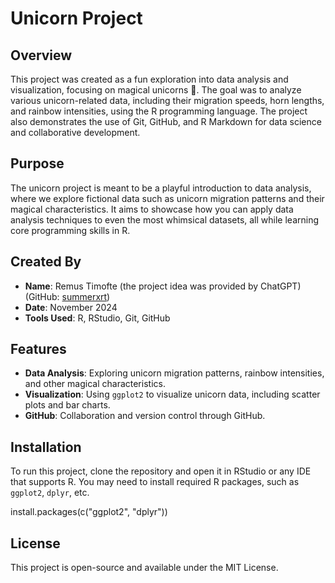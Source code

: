 # Unicorn Project

## Overview

This project was created as a fun exploration into data analysis and visualization, focusing on magical unicorns 🦄. The goal was to analyze various unicorn-related data, including their migration speeds, horn lengths, and rainbow intensities, using the R programming language. The project also demonstrates the use of Git, GitHub, and R Markdown for data science and collaborative development.

## Purpose

The unicorn project is meant to be a playful introduction to data analysis, where we explore fictional data such as unicorn migration patterns and their magical characteristics. It aims to showcase how you can apply data analysis techniques to even the most whimsical datasets, all while learning core programming skills in R.

## Created By

- **Name**: Remus Timofte (the project idea was provided by ChatGPT) (GitHub: [summerxrt](https://github.com/summerxrt))
- **Date**: November 2024
- **Tools Used**: R, RStudio, Git, GitHub

## Features

- **Data Analysis**: Exploring unicorn migration patterns, rainbow intensities, and other magical characteristics.
- **Visualization**: Using `ggplot2` to visualize unicorn data, including scatter plots and bar charts.
- **GitHub**: Collaboration and version control through GitHub.

## Installation

To run this project, clone the repository and open it in RStudio or any IDE that supports R. You may need to install required R packages, such as `ggplot2`, `dplyr`, etc.

install.packages(c("ggplot2", "dplyr"))


## License

This project is open-source and available under the MIT License.

